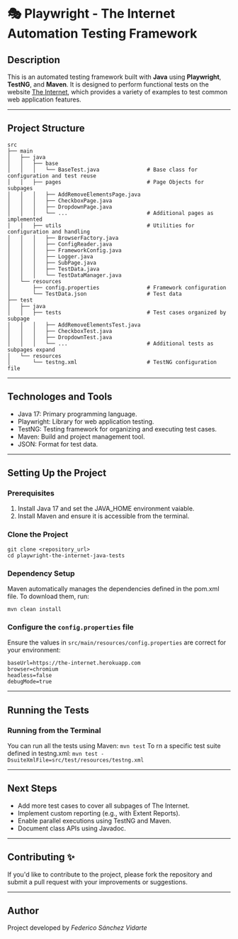 # 🎭 Playwright - The Internet Automation Testing Framework

## Description
This is an automated testing framework built with **Java** using **Playwright**, **TestNG**, and **Maven**. It is designed to perform functional tests on the website [The Internet](https://the-internet.herokuapp.com), which provides a variety of examples to test common web application features.

---

## Project Structure

```plaintext
src
├── main
│   ├── java
│   │   ├── base
│   │   │   └── BaseTest.java               # Base class for configuration and test reuse
│   │   ├── pages                           # Page Objects for subpages
│   │   │   ├── AddRemoveElementsPage.java
│   │   │   ├── CheckboxPage.java
│   │   │   ├── DropdownPage.java
│   │   │   └── ...                         # Additional pages as implemented
│   │   ├── utils                           # Utilities for configuration and handling
│   │   │   ├── BrowserFactory.java
│   │   │   ├── ConfigReader.java
│   │   │   ├── FrameworkConfig.java
│   │   │   ├── Logger.java
│   │   │   ├── SubPage.java
│   │   │   ├── TestData.java
│   │   │   └── TestDataManager.java
│   └── resources
│       ├── config.properties               # Framework configuration
│       └── TestData.json                   # Test data
├── test
│   ├── java
│   │   ├── tests                           # Test cases organized by subpage
│   │   │   ├── AddRemoveElementsTest.java
│   │   │   ├── CheckboxTest.java
│   │   │   ├── DropdownTest.java
│   │   │   └── ...                         # Additional tests as subpages expand
│   └── resources
│       └── testng.xml                      # TestNG configuration file
```

---

## Technologes and Tools
* Java 17: Primary programming language.
* Playwright: Library for web application testing.
* TestNG: Testing framework for organizing and executing test cases.
* Maven: Build and project management tool.
* JSON: Format for test data.

---

## Setting Up the Project
### Prerequisites
1. Install Java 17 and set the JAVA_HOME environment vaiable.
2. Install Maven and ensure it is accessible from the terminal.

### Clone the Project
```planetext
git clone <repository_url>
cd playwright-the-internet-java-tests
```

### Dependency Setup
Maven automatically manages the dependencies defined in the pom.xml file. To download them, run:
```planetext 
mvn clean install
```

### Configure the ```config.properties``` file
Ensure the values in ```src/main/resources/config.properties``` are correct for your environment:

```plaintext
baseUrl=https://the-internet.herokuapp.com
browser=chromium
headless=false
debugMode=true
```

---

## Running the Tests
### Running from the Terminal
You can run all the tests using Maven:
```mvn test```
To rn a specific test suite defined in testng.xml:
```mvn test -DsuiteXmlFile=src/test/resources/testng.xml```

---

## Next Steps
* Add more test cases to cover all subpages of The Internet.
* Implement custom reporting (e.g., with Extent Reports).
* Enable parallel executions using TestNG and Maven.
* Document class APIs using Javadoc.

---

## Contributing ✨
If you'd like to contribute to the project, please fork the repository and submit a pull request with your improvements or suggestions.

---

## Author
Project developed by _Federico Sánchez Vidarte_
